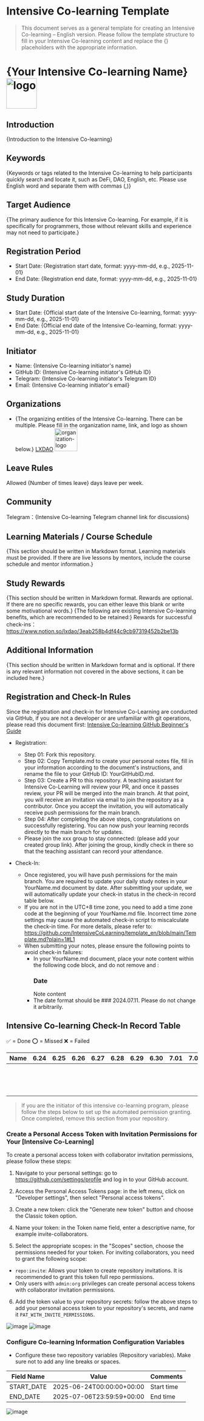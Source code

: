# Intensive Co-learning Template

> This document serves as a general template for creating an Intensive Co-learning – English version. Please follow the template structure to fill in your Intensive Co-learning content and replace the {} placeholders with the appropriate information.

# {Your Intensive Co-learning Name} <img alt="logo" height="80px" width="80px" src="{Intensive Co-learning Name logo image URL，remove if not applicable}" />

## Introduction

{Introduction to the Intensive Co-learning}

## Keywords

{Keywords or tags related to the Intensive Co-learning to help participants quickly search and locate it, such as DeFi, DAO, English, etc. Please use English word and separate them with commas (,)}

## Target Audience

{The primary audience for this Intensive Co-learning. For example, if it is specifically for programmers, those without relevant skills and experience may not need to participate.}

## Registration Period

- Start Date: {Registration start date, format: yyyy-mm-dd, e.g., 2025-11-01}
- End Date: {Registration end date, format: yyyy-mm-dd, e.g., 2025-11-01}

## Study Duration

- Start Date: {Official start date of the Intensive Co-learning, format: yyyy-mm-dd, e.g., 2025-11-01}
- End Date: {Official end date of the Intensive Co-learning, format: yyyy-mm-dd, e.g., 2025-11-01}

## Initiator

- Name: {Intensive Co-learning initiator's name}
- GitHub ID: {Intensive Co-learning initiator's GitHub ID}
- Telegram: {Intensive Co-learning initiator's Telegram ID}
- Email: {Intensive Co-learning initiator's email}

## Organizations

- {The organizing entities of the Intensive Co-learning. There can be multiple. Please fill in the organization name, link, and logo as shown below.}
  [LXDAO](https://lxdao.io/) <img alt="organization-logo" height="60px" width="60px" src="https://avatars.githubusercontent.com/u/167147327?s=200&v=4" />

## Leave Rules

Allowed {Number of times leave} days leave per week.

## Community

Telegram：{Intensive Co-learning Telegram channel link for discussions}

## Learning Materials / Course Schedule

{This section should be written in Markdown format. Learning materials must be provided. If there are live lessons by mentors, include the course schedule and mentor information.}

## Study Rewards

{This section should be written in Markdown format. Rewards are optional. If there are no specific rewards, you can either leave this blank or write some motivational words.}
{The following are existing Intensive Co-learning benefits, which are recommended to be retained:}
Rewards for successful check-ins：https://www.notion.so/lxdao/3eab258b4df44c9cb97319452b2be13b

## Additional Information

{This section should be written in Markdown format and is optional. If there is any relevant information not covered in the above sections, it can be included here.}

## Registration and Check-In Rules

Since the registration and check-in for Intensive Co-Learning are conducted via GitHub, if you are not a developer or are unfamiliar with git operations, please read this document first: [Intensive Co-learning GitHub Beginner's Guide](https://www.notion.so/lxdao/GitHub-bd65b981146947fea1fb675942567a45)

- Registration:

  - Step 01: Fork this repository.
  - Step 02: Copy Template.md to create your personal notes file, fill in your information according to the document's instructions, and rename the file to your GitHub ID: YourGitHubID.md.
  - Step 03: Create a PR to this repository. A teaching assistant for Intensive Co-Learning will review your PR, and once it passes review, your PR will be merged into the main branch. At that point, you will receive an invitation via email to join the repository as a contributor. Once you accept the invitation, you will automatically receive push permissions for the main branch.
  - Step 04: After completing the above steps, congratulations on successfully registering. You can now push your learning records directly to the main branch for updates.
  - Please join the xxx group to stay connected: (please add your created group link). After joining the group, kindly check in there so that the teaching assistant can record your attendance.

- Check-In:

  - Once registered, you will have push permissions for the main branch. You are required to update your daily study notes in your YourName.md document by date. After submitting your update, we will automatically update your check-in status in the check-in record table below.
  - If you are not in the UTC+8 time zone, you need to add a time zone code at the beginning of your YourName.md file. Incorrect time zone settings may cause the automated check-in script to miscalculate the check-in time. For more details, please refer to: https://github.com/IntensiveCoLearning/template_en/blob/main/Template.md?plain=1#L1
  - When submitting your notes, please ensure the following points to avoid check-in failures:
    - In your YourName.md document, place your note content within the following code block, and do not remove <!-- Content_START --> and <!-- Content_END -->:
      <!-- Content_START -->
      ### Date
      Note content
      <!-- Content_END -->
    - The date format should be ### 2024.07.11. Please do not change it arbitrarily.

## Intensive Co-learning Check-In Record Table

✅ = Done ⭕️ = Missed ❌ = Failed

<!-- START_COMMIT_TABLE -->

| Name | 6.24 | 6.25 | 6.26 | 6.27 | 6.28 | 6.29 | 6.30 | 7.01 | 7.02 | 7.03 | 7.04 | 7.05 | 7.06 | 7.07 | 7.08 | 7.09 | 7.10 | 7.11 | 7.12 | 7.13 | 7.14 |
| ---- | ---- | ---- | ---- | ---- | ---- | ---- | ---- | ---- | ---- | ---- | ---- | ---- | ---- | ---- | ---- | ---- | ---- | ---- | ---- | ---- | ---- |
|      |      |      |      |      |      |      |      |      |      |      |      |      |      |      |      |      |      |      |      |      |      |
|      |      |      |      |      |      |      |      |      |      |      |      |      |      |      |      |      |      |      |      |      |      |
|      |      |      |      |      |      |      |      |      |      |      |      |      |      |      |      |      |      |      |      |      |      |
|      |      |      |      |      |      |      |      |      |      |      |      |      |      |      |      |      |      |      |      |      |      |
|      |      |      |      |      |      |      |      |      |      |      |      |      |      |      |      |      |      |      |      |      |      |
|      |      |      |      |      |      |      |      |      |      |      |      |      |      |      |      |      |      |      |      |      |      |
|      |      |      |      |      |      |      |      |      |      |      |      |      |      |      |      |      |      |      |      |      |      |
|      |      |      |      |      |      |      |      |      |      |      |      |      |      |      |      |      |      |      |      |      |      |
|      |      |      |      |      |      |      |      |      |      |      |      |      |      |      |      |      |      |      |      |      |      |
|      |      |      |      |      |      |      |      |      |      |      |      |      |      |      |      |      |      |      |      |      |      |
|      |      |      |      |      |      |      |      |      |      |      |      |      |      |      |      |      |      |      |      |      |      |
|      |      |      |      |      |      |      |      |      |      |      |      |      |      |      |      |      |      |      |      |      |      |
|      |      |      |      |      |      |      |      |      |      |      |      |      |      |      |      |      |      |      |      |      |      |
|      |      |      |      |      |      |      |      |      |      |      |      |      |      |      |      |      |      |      |      |      |      |

<!-- END_COMMIT_TABLE -->

<!-- STATISTICALDATA_START -->
<!-- STATISTICALDATA_END -->

> If you are the initiator of this intensive co-learning program, please follow the steps below to set up the automated permission granting. Once completed, remove this section from your repository.

### Create a Personal Access Token with Invitation Permissions for Your [Intensive Co-Learning]

To create a personal access token with collaborator invitation permissions, please follow these steps:

1. Navigate to your personal settings: go to https://github.com/settings/profile and log in to your GitHub account.

2. Access the Personal Access Tokens page: in the left menu, click on "Developer settings", then select "Personal access tokens".

3. Create a new token: click the "Generate new token" button and choose the Classic token option.

4. Name your token: in the Token name field, enter a descriptive name, for example invite-collaborators.

5. Select the appropriate scopes: in the "Scopes" section, choose the permissions needed for your token. For inviting collaborators, you need to grant the following scope:

- `repo:invite`: Allows your token to create repository invitations. It is recommended to grant this token full repo permissions.
- Only users with `admin:org` privileges can create personal access tokens with collaborator invitation permissions.

6. Add the token value to your repository secrets: follow the above steps to add your personal access token to your repository's secrets, and name it `PAT_WITH_INVITE_PERMISSIONS`.

![image](https://github.com/user-attachments/assets/8aebaf92-af33-4103-8f71-ae1b90e25004)
![image](https://github.com/user-attachments/assets/8d1eee42-1b28-4e02-8da6-9ec058a87f0d)


### Configure Co-learning Information Configuration Variables

- Configure these two repository variables (Repository variables). Make sure not to add any line breaks or spaces.

| Field Name | Value                     | Comments   |
| ---------- | ------------------------- | ---------- |
| START_DATE | 2025-06-24T00:00:00+00:00 | Start time |
| END_DATE   | 2025-07-06T23:59:59+00:00 | End time   |

![image](https://github.com/user-attachments/assets/a031eac8-747c-435a-b69c-502cf2e91f12)
